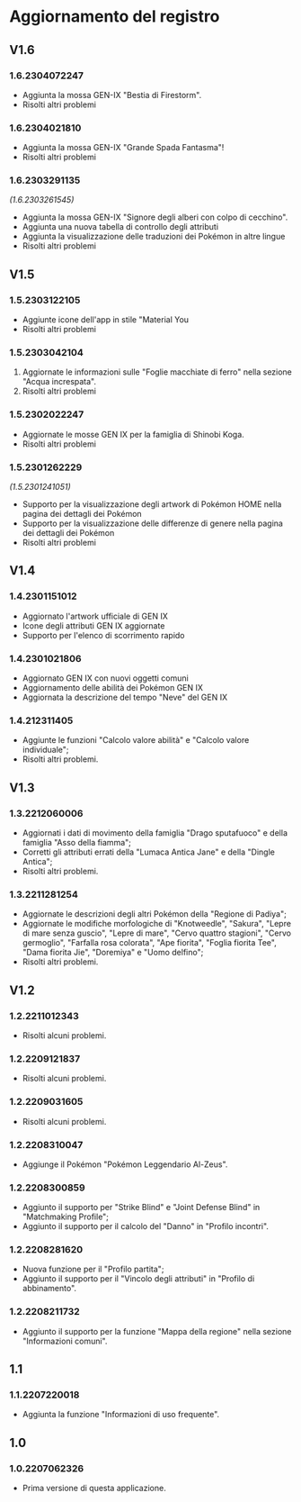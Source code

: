 # Aggiornamento del registro

## V1.6
### 1.6.2304072247
- Aggiunta la mossa GEN-IX "Bestia di Firestorm".
- Risolti altri problemi
### 1.6.2304021810
- Aggiunta la mossa GEN-IX "Grande Spada Fantasma"!
- Risolti altri problemi
### 1.6.2303291135
_(1.6.2303261545)_
- Aggiunta la mossa GEN-IX "Signore degli alberi con colpo di cecchino".
- Aggiunta una nuova tabella di controllo degli attributi
- Aggiunta la visualizzazione delle traduzioni dei Pokémon in altre lingue
- Risolti altri problemi

## V1.5

### 1.5.2303122105
- Aggiunte icone dell'app in stile "Material You
- Risolti altri problemi

### 1.5.2303042104
1. Aggiornate le informazioni sulle "Foglie macchiate di ferro" nella sezione "Acqua increspata".
2. Risolti altri problemi
### 1.5.2302022247
- Aggiornate le mosse GEN IX per la famiglia di Shinobi Koga.
- Risolti altri problemi
### 1.5.2301262229
_(1.5.2301241051)_
- Supporto per la visualizzazione degli artwork di Pokémon HOME nella pagina dei dettagli dei Pokémon
- Supporto per la visualizzazione delle differenze di genere nella pagina dei dettagli dei Pokémon
- Risolti altri problemi
## V1.4
### 1.4.2301151012
- Aggiornato l'artwork ufficiale di GEN IX
- Icone degli attributi GEN IX aggiornate
- Supporto per l'elenco di scorrimento rapido
### 1.4.2301021806
- Aggiornato GEN IX con nuovi oggetti comuni
- Aggiornamento delle abilità dei Pokémon GEN IX
- Aggiornata la descrizione del tempo "Neve" del GEN IX
### 1.4.212311405
- Aggiunte le funzioni "Calcolo valore abilità" e "Calcolo valore individuale";
- Risolti altri problemi.
## V1.3
### 1.3.2212060006
- Aggiornati i dati di movimento della famiglia "Drago sputafuoco" e della famiglia "Asso della fiamma";
- Corretti gli attributi errati della "Lumaca Antica Jane" e della "Dingle Antica";
- Risolti altri problemi.
### 1.3.2211281254
- Aggiornate le descrizioni degli altri Pokémon della "Regione di Padiya";
- Aggiornate le modifiche morfologiche di "Knotweedle", "Sakura", "Lepre di mare senza guscio", "Lepre di mare", "Cervo quattro stagioni", "Cervo germoglio", "Farfalla rosa colorata", "Ape fiorita", "Foglia fiorita Tee", "Dama fiorita Jie", "Doremiya" e "Uomo delfino";
- Risolti altri problemi.
## V1.2
### 1.2.2211012343
- Risolti alcuni problemi.
### 1.2.2209121837
- Risolti alcuni problemi.
### 1.2.2209031605
- Risolti alcuni problemi.
### 1.2.2208310047
- Aggiunge il Pokémon "Pokémon Leggendario Al-Zeus".
### 1.2.2208300859
- Aggiunto il supporto per "Strike Blind" e "Joint Defense Blind" in "Matchmaking Profile";
- Aggiunto il supporto per il calcolo del "Danno" in "Profilo incontri".
### 1.2.2208281620 
- Nuova funzione per il "Profilo partita";
- Aggiunto il supporto per il "Vincolo degli attributi" in "Profilo di abbinamento".
### 1.2.2208211732
- Aggiunto il supporto per la funzione "Mappa della regione" nella sezione "Informazioni comuni".
## 1.1
### 1.1.2207220018
- Aggiunta la funzione "Informazioni di uso frequente".
## 1.0
### 1.0.2207062326
- Prima versione di questa applicazione.